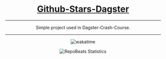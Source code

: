 <div align="center">
  
# [Github-Stars-Dagster](https://github.com/BrenoFariasdaSilva/Dagster-GitHub-Stars)

</div>

<div align="center">
  
---
  
Simple project used in Dagster-Crash-Course.

---
</div>

<p align="center">
  <img src="https://wakatime.com/badge/github/BrenoFariasdaSilva/Dagster-GitHub-Stars.svg" alt="wakatime" />
</p>

<div align="center">
  
![RepoBeats Statistics](https://repobeats.axiom.co/api/embed/5956a85a1c6097c587eca24d81c2f2933008e01b.svg "Repobeats analytics image")

</div>
